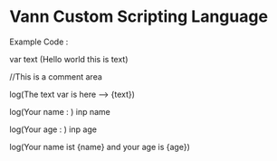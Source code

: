 # Vann Custom Scripting Language


Example Code : 

var text (Hello world this is text)


//This is a comment area

log(The text var is here --> {text})


log(Your name : )
inp name


log(Your age : )
inp age



log(Your name ist {name} and your age is {age})


